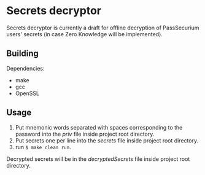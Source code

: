 # Secrets decryptor

Secrets decryptor is currently a draft for offline decryption of PassSecurium
users' secrets (in case Zero Knowledge will be implemented).

## Building

Dependencies:
- make
- gcc
- OpenSSL

## Usage
1. Put mnemonic words separated with spaces corresponding to the password into
the *priv* file inside project root directory.
1. Put secrets one per line into the *secrets* file inside project root
directory.
1. run `$ make clean run`.

Decrypted secrets will be in the *decryptedSecrets* file inside project root
directory.
